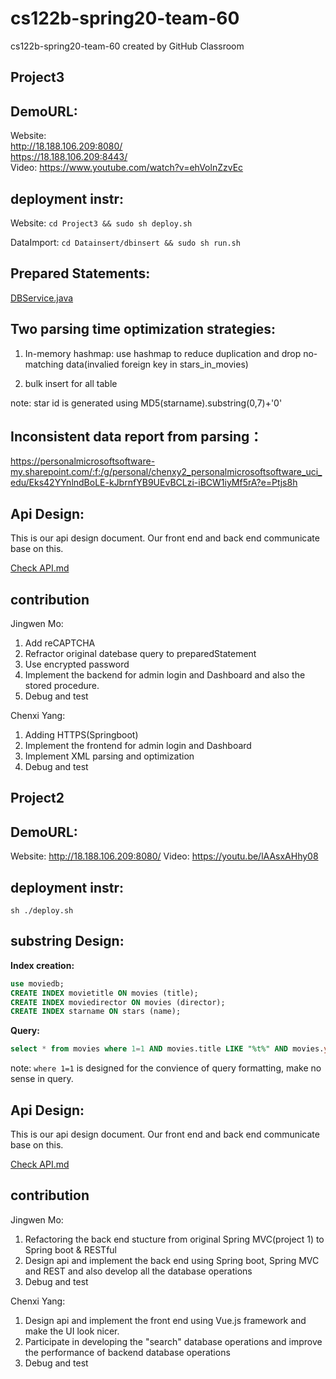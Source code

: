 # cs122b-spring20-team-60
cs122b-spring20-team-60 created by GitHub Classroom

## Project3

## DemoURL:

Website:  
http://18.188.106.209:8080/   
https://18.188.106.209:8443/   
Video: https://www.youtube.com/watch?v=ehVolnZzvEc

## deployment instr:

Website:  ``cd Project3 && sudo sh deploy.sh``

DataImport: ``cd Datainsert/dbinsert && sudo sh run.sh``

## Prepared Statements:
[DBService.java](./Project3/src/main/java/com/cs122b/project/Fabflix/Service/DBService.java)

## Two parsing time optimization strategies:

1. In-memory hashmap: use hashmap to reduce duplication and drop no-matching data(invalied foreign key in stars_in_movies)

2. bulk insert for all table

note: star id is generated using MD5(starname).substring(0,7)+'0'

## Inconsistent data report from parsing：

https://personalmicrosoftsoftware-my.sharepoint.com/:f:/g/personal/chenxy2_personalmicrosoftsoftware_uci_edu/Eks42YYnlndBoLE-kJbrnfYB9UEvBCLzi-iBCW1iyMf5rA?e=Ptjs8h

## Api Design:
This is our api design document. Our front end and back end communicate base on this.

[Check API.md](./api.md)


## contribution

Jingwen Mo:
1. Add reCAPTCHA
2. Refractor original datebase query to preparedStatement
3. Use encrypted password
4. Implement the backend for admin login and Dashboard and also the stored procedure.
5. Debug and test

Chenxi Yang:
1. Adding HTTPS(Springboot)
2. Implement the frontend for admin login and Dashboard
3. Implement XML parsing and optimization
4. Debug and test


## Project2
## DemoURL:

Website: http://18.188.106.209:8080/ 
Video: https://youtu.be/lAAsxAHhy08

## deployment instr:

``sh ./deploy.sh``

## substring Design:

**Index creation:**

```sql
use moviedb;
CREATE INDEX movietitle ON movies (title);
CREATE INDEX moviedirector ON movies (director);
CREATE INDEX starname ON stars (name);
```

**Query:**

```sql
select * from movies where 1=1 AND movies.title LIKE "%t%" AND movies.year = 2003 AND movies.director like "%d%" and id in (select distinct movieId from stars_in_movies inner join stars on stars_in_movies.starId = stars.id where name like '%s%') ORDER BY movies.title asc , (select rating from ratings where ratings.movieId=movies.id) asc LIMIT 10 OFFSET 0;
```

note: ``where 1=1`` is designed for the convience of query formatting, make no sense in query.

## Api Design:
This is our api design document. Our front end and back end communicate base on this.

[Check API.md](./api.md)


## contribution

Jingwen Mo:
1. Refactoring the back end stucture from original Spring MVC(project 1) to Spring boot & RESTful
2. Design api and implement the back end using Spring boot, Spring MVC and REST and also develop all the database operations
3. Debug and test

Chenxi Yang:
1. Design api and implement the front end using Vue.js framework and make the UI look nicer.
2. Participate in developing the "search" database operations and improve the performance of backend database operations
3. Debug and test

